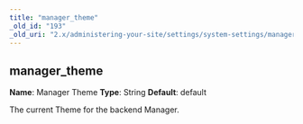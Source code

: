 ```yaml
---
title: "manager_theme"
_old_id: "193"
_old_uri: "2.x/administering-your-site/settings/system-settings/manager_theme"
---
```


## manager\_theme

**Name**: Manager Theme
**Type**: String
**Default**: default

The current Theme for the backend Manager.
